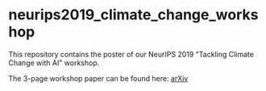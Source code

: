 # neurips2019_climate_change_workshop
This repository contains the poster of our NeurIPS 2019 "Tackling Climate Change with AI" workshop.

The 3-page workshop paper can be found here: [arXiv](https://arxiv.org/abs/1911.03941)
